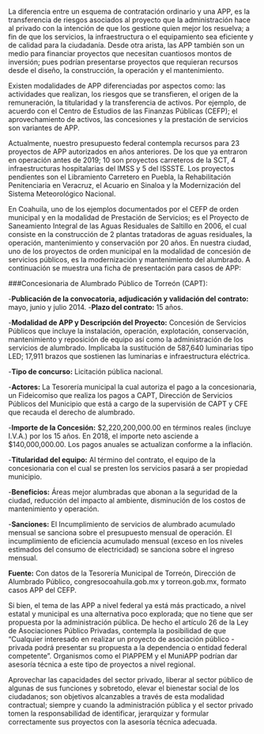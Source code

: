 
La diferencia entre un esquema de contratación ordinario y una APP, es la transferencia de riesgos asociados al proyecto que la administración hace al privado con la intención de que los gestione quien mejor los resuelva; a fin de que los servicios, la infraestructura o el equipamiento sea eficiente y de calidad para la ciudadanía. Desde otra arista, las APP también son un medio para financiar proyectos que necesitan cuantiosos montos de inversión; pues podrían presentarse proyectos que requieran recursos desde el diseño, la construcción, la operación y el mantenimiento.

Existen modalidades de APP diferenciadas por aspectos como: las actividades que realizan, los riesgos que se transfieren, el origen de la remuneración, la titularidad y la transferencia de activos. Por ejemplo, de acuerdo con el Centro de Estudios de las Finanzas Públicas (CEFP); el aprovechamiento de activos, las concesiones y la prestación de servicios son variantes de APP.

Actualmente, nuestro presupuesto federal contempla recursos para 23 proyectos de APP autorizados en años anteriores. De los que ya entraron en operación antes de 2019; 10 son proyectos carreteros de la SCT, 4 infraestructuras hospitalarias del IMSS y 5 del ISSSTE. Los proyectos pendientes son el Libramiento Carretero en Puebla, la Rehabilitación Penitenciaria en Veracruz, el Acuario en Sinaloa y la Modernización del Sistema Meteorológico Nacional.

En Coahuila, uno de los ejemplos documentados por el CEFP de orden municipal y en la modalidad de Prestación de Servicios; es el Proyecto de Saneamiento Integral de las Aguas Residuales de Saltillo en 2006, el cual consiste en la construcción de 2 plantas tratadoras de aguas residuales, la operación, mantenimiento y conservación por 20 años. En nuestra ciudad,  uno de los proyectos de orden municipal en la modalidad de concesión de servicios públicos, es la modernización y mantenimiento del alumbrado. A continuación se muestra una ficha de presentación para casos de APP:

###Concesionaria de Alumbrado Público de Torreón (CAPT):

-**Publicación de la convocatoria, adjudicación y validación del contrato:** mayo, junio y julio 2014.
-**Plazo del contrato:** 15 años.

-**Modalidad de APP y Descripción del Proyecto:** Concesión de Servicios Públicos que incluye la instalación, operación, explotación, conservación, mantenimiento y reposición de equipo así como la administración de los servicios de alumbrado. Implicaba la sustitución de 587,640 luminarias tipo LED; 17,911 brazos que sostienen las luminarias e infraestructura eléctrica.

-**Tipo de concurso:** Licitación pública nacional.

-**Actores:** La Tesorería municipal la cual autoriza el pago a la concesionaria, un Fideicomiso que realiza los pagos a CAPT, Dirección de Servicios Públicos del Municipio que está a cargo de la supervisión de CAPT y CFE que recauda el derecho de alumbrado.

-**Importe de la Concesión:** $2,220,200,000.00 en términos reales (incluye I.V.A.) por los 15 años. En 2018, el importe neto asciende a $140,000,000.00. Los pagos anuales se actualizan conforme a la inflación.

-**Titularidad del equipo:** Al término del contrato, el equipo de la concesionaria con el cual se presten los servicios pasará a ser propiedad municipio.

-**Beneficios:** Áreas mejor alumbradas que abonan a la seguridad de la ciudad, reducción del impacto al ambiente, disminución de los costos de mantenimiento y operación.

-**Sanciones:** El Incumplimiento de servicios de alumbrado acumulado mensual se sanciona sobre el presupuesto mensual de operación. El incumplimiento de eficiencia acumulado mensual (exceso en los niveles estimados del consumo de electricidad) se sanciona sobre el ingreso mensual.

**Fuente:** Con datos de la Tesorería Municipal de Torreón, Dirección de Alumbrado Público, congresocoahuila.gob.mx y torreon.gob.mx, formato casos APP del CEFP.

Si bien, el tema de las APP a nivel federal ya está más practicado, a nivel estatal y municipal es una alternativa poco explorada; que no tiene que ser propuesta por la administración pública. De hecho el artículo 26 de la Ley de Asociaciones Público Privadas, contempla la posibilidad de que “Cualquier interesado en realizar un proyecto de asociación público - privada podrá presentar su propuesta a la dependencia o entidad federal competente”. Organismos como el PIAPPEM y el MuniAPP podrían dar asesoría técnica a este tipo de proyectos a nivel regional.

Aprovechar las capacidades del sector privado, liberar al sector público de algunas de sus funciones y sobretodo, elevar el bienestar social de los ciudadanos; son objetivos alcanzables  a través de esta modalidad contractual; siempre y cuando la administración pública y el sector privado tomen la responsabilidad de identificar, jerarquizar y  formular  correctamente sus proyectos con la asesoría técnica adecuada.
